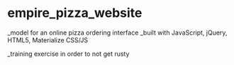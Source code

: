 # empire_pizza_website


_model for an online pizza ordering interface
_built with JavaScript, jQuery, HTML5, Materialize CSS/JS

_training exercise in order to not get rusty